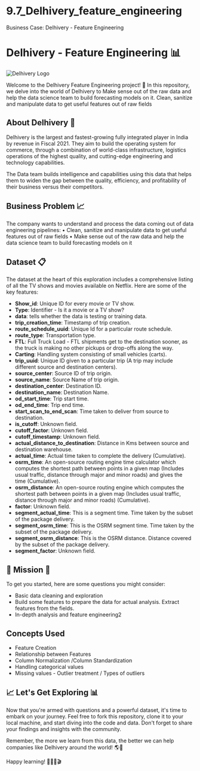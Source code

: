 # 9.7_Delhivery_feature_engineering
Business Case: Delhivery - Feature Engineering

# Delhivery - Feature Engineering 📊

![Delhivery Logo]([https://upload.wikimedia.org/wikipedia/commons/thumb/0/08/Netflix_2015_logo.svg/1280px-Netflix_2015_logo.svg.png](https://en.wikipedia.org/wiki/Delhivery#/media/File:Delhivery_Logo_(2019).png))

Welcome to the Delhivery Feature Engineering project! 🎉 In this repository, we delve into the world of Delhivery to Make sense out of the raw data and help the data science team to build forecasting models on it. Clean, sanitize and manipulate data to get useful features out of raw fields

## About Delhivery 🚚

Delhivery is the largest and fastest-growing fully integrated player in India by revenue in Fiscal 2021. They aim to build the operating system for commerce, through a combination of world-class infrastructure, logistics operations of the highest quality, and cutting-edge engineering and technology capabilities.

The Data team builds intelligence and capabilities using this data that helps them to widen the gap between the quality, efficiency, and profitability of their business versus their competitors.

## Business Problem 📈

The company wants to understand and process the data coming out of data engineering pipelines:
• Clean, sanitize and manipulate data to get useful features out of raw fields
• Make sense out of the raw data and help the data science team to build forecasting models on it

## Dataset 📋

The dataset at the heart of this exploration includes a comprehensive listing of all the TV shows and movies available on Netflix. Here are some of the key features:
- **Show_id**: Unique ID for every movie or TV show.
- **Type**: Identifier - Is it a movie or a TV show?
- **data**: tells whether the data is testing or training data.
- **trip_creation_time**: Timestamp of trip creation.
- **route_schedule_uuid**: Unique Id for a particular route schedule.
- **route_type**: Transportation type.
- **FTL**: Full Truck Load - FTL shipments get to the destination sooner, as the truck is making no other pickups or drop-offs along the way.
- **Carting**: Handling system consisting of small vehicles (carts).
- **trip_uuid**: Unique ID given to a particular trip (A trip may include different source and destination centers).
- **source_center**: Source ID of trip origin.
- **source_name**: Source Name of trip origin.
- **destination_center**: Destination ID.
- **destination_name**: Destination Name.
- **od_start_time**: Trip start time.
- **od_end_time**: Trip end time.
- **start_scan_to_end_scan**: Time taken to deliver from source to destination.
- **is_cutoff**: Unknown field.
- **cutoff_factor**: Unknown field.
- **cutoff_timestamp**: Unknown field.
- **actual_distance_to_destination**: Distance in Kms between source and destination warehouse.
- **actual_time**: Actual time taken to complete the delivery (Cumulative).
- **osrm_time**: An open-source routing engine time calculator which computes the shortest path between points in a given map (Includes usual traffic, distance through major and minor roads) and gives the time (Cumulative).
- **osrm_distance**: An open-source routing engine which computes the shortest path between points in a given map (Includes usual traffic, distance through major and minor roads) (Cumulative).
- **factor**: Unknown field.
- **segment_actual_time**: This is a segment time. Time taken by the subset of the package delivery.
- **segment_osrm_time**: This is the OSRM segment time. Time taken by the subset of the package delivery.
- **segment_osrm_distance**: This is the OSRM distance. Distance covered by the subset of the package delivery.
- **segment_factor**: Unknown field.

## 🚀 Mission 🚀

To get you started, here are some questions you might consider:

- Basic data cleaning and exploration
- Build some features to prepare the data for actual analysis. Extract features from the fields.
- In-depth analysis and feature engineering2

## Concepts Used 
- Feature Creation
- Relationship between Features
- Column Normalization /Column Standardization
- Handling categorical values
- Missing values - Outlier treatment / Types of outliers

## 📈 Let's Get Exploring 📊

Now that you're armed with questions and a powerful dataset, it's time to embark on your journey. Feel free to fork this repository, clone it to your local machine, and start diving into the code and data. Don't forget to share your findings and insights with the community.

Remember, the more we learn from this data, the better we can help companies like Delhivery around the world! 🌎🍿

Happy learning! 🚀👨‍💻🎬
